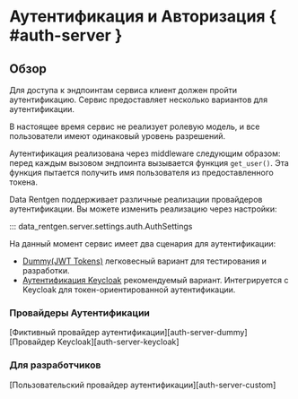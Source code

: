 # Аутентификация и Авторизация { #auth-server }

## Обзор

Для доступа к эндпоинтам сервиса клиент должен пройти аутентификацию. Сервис предоставляет несколько вариантов для аутентификации.

В настоящее время сервис не реализует ролевую модель, и все пользователи имеют одинаковый уровень разрешений.

Аутентификация реализована через middleware следующим образом: перед каждым вызовом эндпоинта вызывается функция `get_user()`. Эта функция пытается получить имя пользователя из предоставленного токена.

Data Rentgen поддерживает различные реализации провайдеров аутентификации. Вы можете изменить реализацию через настройки:

::: data_rentgen.server.settings.auth.AuthSettings

На данный момент сервис имеет два сценария для аутентификации:

- [Dummy(JWT Tokens)](https://jwt.io/) легковесный вариант для тестирования и разработки.
- [Аутентификация Keycloak](https://www.keycloak.org/) рекомендуемый вариант. Интегрируется с Keycloak для токен-ориентированной аутентификации.

### Провайдеры Аутентификации

[Фиктивный провайдер аутентификации][auth-server-dummy]
[Провайдер Keycloak][auth-server-keycloak]

### Для разработчиков

[Пользовательский провайдер аутентификации][auth-server-custom]
